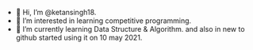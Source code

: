 - 👋 Hi, I’m @ketansingh18.
- 👀 I’m interested in learning competitive programming. 
- 🌱 I’m currently learning Data Structure & Algorithm.
 and also in new to github started using it on 10 may 2021. 

<!---
ketansingh18/ketansingh18 is a ✨ special ✨ repository because its `README.md` (this file) appears on your GitHub profile.
You can click the Preview link to take a look at your changes.
--->

